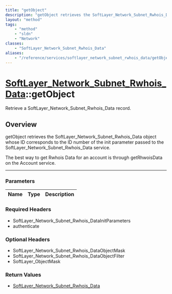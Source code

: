 ```yaml
---
title: "getObject"
description: "getObject retrieves the SoftLayer_Network_Subnet_Rwhois_Data object whose ID corresponds to the ID number of the init pa... "
layout: "method"
tags:
    - "method"
    - "sldn"
    - "Network"
classes:
    - "SoftLayer_Network_Subnet_Rwhois_Data"
aliases:
    - "/reference/services/softlayer_network_subnet_rwhois_data/getObject"
---
```

# [SoftLayer_Network_Subnet_Rwhois_Data](/reference/services/SoftLayer_Network_Subnet_Rwhois_Data)::getObject

Retrieve a SoftLayer_Network_Subnet_Rwhois_Data record.


## Overview 
getObject retrieves the SoftLayer_Network_Subnet_Rwhois_Data object whose ID corresponds to the ID number of the init parameter passed to the SoftLayer_Network_Subnet_Rwhois_Data service. 

The best way to get Rwhois Data for an account is through getRhwoisData on the Account service. 

-----

### Parameters 
|Name | Type | Description |
| --- | --- | --- |


### Required Headers
* SoftLayer_Network_Subnet_Rwhois_DataInitParameters
* authenticate


### Optional Headers
* SoftLayer_Network_Subnet_Rwhois_DataObjectMask
* SoftLayer_Network_Subnet_Rwhois_DataObjectFilter
* SoftLayer_ObjectMask

### Return Values
* <a href='/reference/datatypes/SoftLayer_Network_Subnet_Rwhois_Data'>SoftLayer_Network_Subnet_Rwhois_Data </a>




